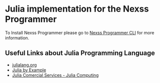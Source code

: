 # Julia implementation for the Nexss Programmer

To Install Nexss Programmer please go to [Nexss Programmer CLI](https://github.com/nexssp/cli#readme) for more information.

## Useful Links about Julia Programming Language

- [julialang.org](https://julialang.org)
- [Julia by Example](https://juliabyexample.helpmanual.io)
- [Julia Comercial Services - Julia Computing](https://juliacomputing.com/)
